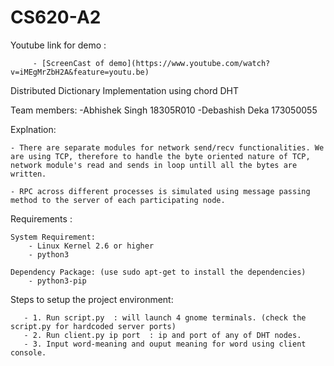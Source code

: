 # CS620-A2
Youtube link for demo :

         - [ScreenCast of demo](https://www.youtube.com/watch?v=iMEgMrZbH2A&feature=youtu.be)

Distributed Dictionary Implementation using chord DHT

Team members:
	-Abhishek Singh 18305R010
	-Debashish Deka 173050055

Explnation:
  
	- There are separate modules for network send/recv functionalities. We are using TCP, therefore to handle the byte oriented nature of TCP, network module's read and sends in loop untill all the bytes are written.

	- RPC across different processes is simulated using message passing method to the server of each participating node.

Requirements : 

    System Requirement:
        - Linux Kernel 2.6 or higher
        - python3
    
    Dependency Package: (use sudo apt-get to install the dependencies)
        - python3-pip
        
Steps to setup the project environment:
       
       - 1. Run script.py  : will launch 4 gnome terminals. (check the script.py for hardcoded server ports)
       - 2. Run client.py ip port  : ip and port of any of DHT nodes.
       - 3. Input word-meaning and ouput meaning for word using client console.
